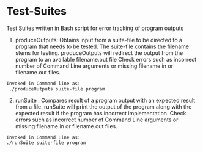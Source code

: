 # Test-Suites
  Test Suites written in Bash script for error tracking of program outputs
  1. produceOutputs:
    Obtains input from a suite-file to be directed to a program that needs to be tested. The suite-file contains the filename 
    stems for testing. 
    produceOutputs will redirect the output from the program to an available filename.out file
    Check errors such as incorrect number of Command Line arguments or missing filename.in or filename.out files.
    
    Invoked in Command line as:
     ./produceOutputs suite-file program
     
     
  2. runSuite :
    Compares result of a program output with an expected result from a file. 
    runSuite will print the output of the program along with the expected result if the program has incorrect implementation. 
    Check errors such as incorrect number of Command Line arguments or missing filename.in or filename.out files.
    
    Invoked in Command Line as:
    ./runSuite suite-file program
    
